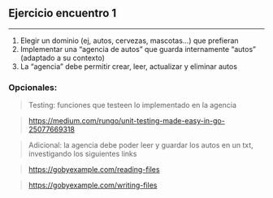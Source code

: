 ## Ejercicio encuentro 1
_________________________
1. Elegir un dominio (ej, autos, cervezas, mascotas…) que prefieran
2. Implementar una “agencia de autos” que guarda internamente “autos” (adaptado a su contexto)
3. La “agencia” debe permitir crear, leer, actualizar y eliminar autos

### Opcionales:
> Testing: funciones que testeen lo implementado en la agencia

> https://medium.com/rungo/unit-testing-made-easy-in-go-25077669318

> Adicional: la agencia debe poder leer y guardar los autos en un txt, investigando los siguientes links

> https://gobyexample.com/reading-files

> https://gobyexample.com/writing-files



